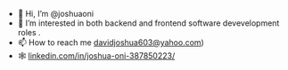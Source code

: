 - 👋 Hi, I’m @joshuaoni
- 👀 I’m interested in both backend and frontend software devevelopment roles .
- 📫 How to reach me [davidjoshua603@yahoo.com]([mailto:davidjoshua603@gmail.com))
- 🕸 [linkedin.com/in/joshua-oni-387850223/]([https://joshuaoni.netlify.app/](https://www.linkedin.com/in/joshua-oni-387850223/))

<!---
joshuaoni/joshuaoni is a ✨ special ✨ repository because its `README.md` (this file) appears on your GitHub profile.
You can click the Preview link to take a look at your changes.
--->
